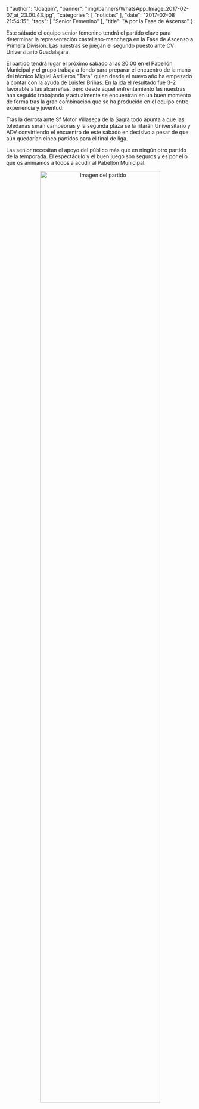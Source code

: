 {
  "author": "Joaquín", 
  "banner": "img/banners/WhatsApp_Image_2017-02-07_at_23.00.43.jpg", 
  "categories": [
    "noticias"
  ], 
  "date": "2017-02-08 21:54:15", 
  "tags": [
    "Senior Femenino"
  ], 
  "title": "A por la Fase de Ascenso"
}

Este sábado el equipo senior femenino tendrá el partido clave para determinar la representación castellano-manchega en la Fase de Ascenso a Primera División. Las nuestras se juegan el segundo puesto ante CV Universitario Guadalajara.

El partido tendrá lugar el próximo sábado a las 20:00 en el Pabellón Municipal y el grupo trabaja a fondo para preparar el encuentro de la mano del técnico Miguel Astilleros "Tara" quien desde el nuevo año ha empezado a contar con la ayuda de Luisfer Briñas. En la ida el resultado fue 3-2 favorable a las alcarreñas, pero desde aquel enfrentamiento las nuestras han seguido trabajando y actualmente se encuentran en un buen momento de forma tras la gran combinación que se ha producido en el equipo entre experiencia y juventud.

Tras la derrota ante Sf Motor Villaseca de la Sagra todo apunta a que las toledanas serán campeonas y la segunda plaza se la rifarán Universitario y ADV convirtiendo el encuentro de este sábado en decisivo a pesar de que aún quedarían cinco partidos para el final de liga.

Las senior necesitan el apoyo del público más que en ningún otro partido de la temporada. El espectáculo y el buen juego son seguros y es por ello que os animamos a todos a acudir al Pabellón Municipal.

<center>
<a target="_new" href="http://www.advmiguelturra.org/img/banners/WhatsApp%20Image%202017-02-07%20at%2023.00.43.jpg"> 
<img alt="Imagen del partido" width="80%" align="center" src="http://www.advmiguelturra.org/img/banners/WhatsApp%20Image%202017-02-07%20at%2023.00.43.jpg"/> </a> </center>

